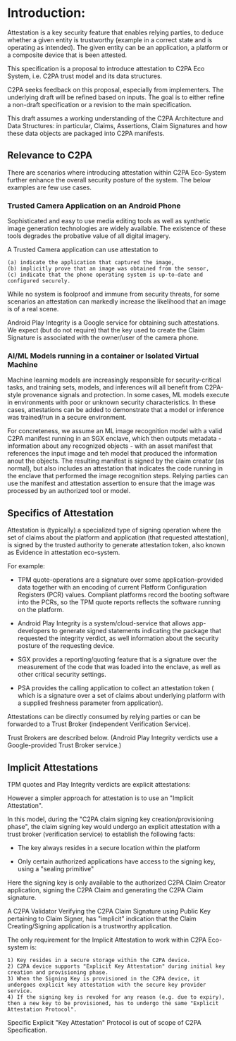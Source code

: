 # Introduction:

Attestation is a key security feature that enables relying parties, to deduce whether a given entity
is trustworthy (example in a correct state and is operating as intended). The given entity can be an application, a platform or a composite device that is been attested.

 
This specification is a proposal to introduce attestation to C2PA Eco System, i.e. C2PA trust model and its data structures.

C2PA seeks feedback on this proposal, especially from implementers. The underlying draft will be
refined based on inputs. The goal is to either refine a non-draft specification or a revision to the main specification.


This draft assumes a working understanding of the C2PA Architecture and Data Structures: in particular,
Claims, Assertions, Claim Signatures and how these data objects are packaged into C2PA manifests.

 
## Relevance to C2PA

There are scenarios where introducing attestation within C2PA Eco-System further enhance
the overall security posture of the system. The below examples are few use cases.
 

### Trusted Camera Application on an Android Phone

Sophisticated and easy to use media editing tools as well as synthetic image generation technologies
are widely available. The existence of these tools degrades the probative value of all digital imagery.

 
A Trusted Camera application can use attestation to

    (a) indicate the application that captured the image,
    (b) implicitly prove that an image was obtained from the sensor,
    (c) indicate that the phone operating system is up-to-date and configured securely.

While no system is foolproof and immune from security threats, for some scenarios an attestation
can markedly increase the likelihood that an image is of a real scene.


Android Play Integrity is a Google service for obtaining such attestations.
We expect (but do not require) that the key used to create the Claim Signature
is associated with the owner/user of the camera phone.

 
### AI/ML Models running in a container or Isolated Virtual Machine

Machine learning models are increasingly responsible for security-critical tasks, and training sets,
models, and inferences will all benefit from C2PA-style provenance signals and protection.
In some cases, ML models execute in environments with poor or unknown security characteristics.
In these cases, attestations can be added to demonstrate that a model or inference was trained/run
in a secure environment.

For concreteness, we assume an ML image recognition model with a valid C2PA manifest running in an SGX enclave, which then outputs metadata - information about any recognized objects - with an asset manifest that references the input image and teh model that produced the information anout the objects. The resulting manifest is signed by the claim creator (as normal), but also includes an attestation that indicates the code running in the enclave that performed the image recognition steps. Relying parties can use the manifest and attestation assertion to ensure that the image was processed by an authorized tool or model.


## Specifics of Attestation

Attestation is (typically) a specialized type of signing operation where the set of claims about the platform and application (that requested attestation), is signed by the trusted authority to generate attestation token, also known as Evidence in attestation eco-system.

For example: 

* TPM quote-operations are a signature over some application-provided data together with an encoding of current Platform Configuration Registers (PCR) values.  Compliant platforms record the booting software into the PCRs, so the TPM quote reports reflects the software running on the platform.

* Android Play Integrity is a system/cloud-service that allows app-developers to generate signed statements indicating the package that requested the integrity verdict, as well information about the security posture of the requesting device.

* SGX provides a reporting/quoting feature that is a signature over the measurement of the code that was loaded into the enclave, as well as other critical security settings.

* PSA provides the calling application to collect an attestation token ( which is a signature over a set of claims about underlying platform with a supplied freshness parameter from application).

Attestations can be directly consumed by relying parties or can be forwarded to a Trust Broker (independent Verification Service).

Trust Brokers are described below. (Android Play Integrity verdicts use a Google-provided Trust Broker service.)


## Implicit Attestations

TPM quotes and Play Integrity verdicts are explicit attestations:

However a simpler approach for attestation is to use an "Implicit Attestation".

In this model, during the "C2PA claim signing key creation/provisioning phase",
the claim signing key would undergo an explicit attestation with a trust broker (verification service)
to establish the following facts:

* The key always resides in a secure location within the platform

* Only certain authorized applications have access to the signing key, using a "sealing primitive"

Here the signing key is only available to the authorized C2PA Claim Creator application, signing the C2PA Claim and generating the C2PA Claim signature.

A C2PA Validator Verifying the C2PA Claim Signature using Public Key pertaining to Claim Signer, has 
"implicit" indication that the Claim Creating/Signing application is a trustworthy application.

The only requirement for the Implicit Attestation to work within C2PA Eco-system is:
 
    1) Key resides in a secure storage within the C2PA device.
    2) C2PA device supports "Explicit Key Attestation" during initial key creation and provisioning phase.
    3) When the Signing Key is provisioned in the C2PA device, it undergoes explicit key attestation with the secure key provider service.
    4) If the signing key is revoked for any reason (e.g. due to expiry), then a new key to be provisioned, has to undergo the same "Explicit Attestation Protocol".

Specific Explicit "Key Attestation" Protocol is out of scope of C2PA Specification.
